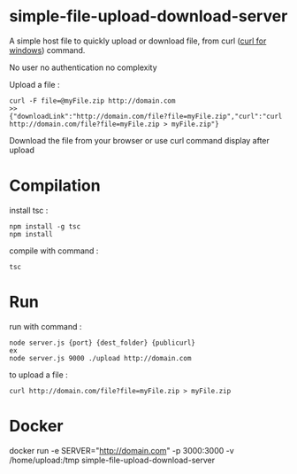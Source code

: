 # simple-file-upload-download-server

A simple host file to quickly upload or download file, from curl ([curl for windows](https://curl.haxx.se/download.html)) command.

No user no authentication no complexity

Upload a file :

```
curl -F file=@myFile.zip http://domain.com
>>
{"downloadLink":"http://domain.com/file?file=myFile.zip","curl":"curl http://domain.com/file?file=myFile.zip > myFile.zip"}
```

Download the file from your browser or use curl command display after upload

# Compilation

install tsc :

```
npm install -g tsc
npm install
```

compile with command : 

```
tsc
```

# Run

run with command :

```
node server.js {port} {dest_folder} {publicurl}
ex
node server.js 9000 ./upload http://domain.com
```

to upload a file :

```
curl http://domain.com/file?file=myFile.zip > myFile.zip
```

# Docker

docker run -e SERVER="http://domain.com" -p 3000:3000 -v /home/upload:/tmp simple-file-upload-download-server